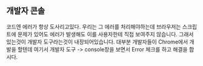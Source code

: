 ## 개발자 콘솔

코드엔 에러가 항상 도사리고있다. 우리는 그 에러를 처리해야하는데
브라우저는 스크립트에 문제가 있어도 에러가 발생해도 이를 사용자한테 직접 보여주지 않습니다.
그래서 있는것이 개발자 도구라는것이 내장되어있습니다.
대부분 개발자들이 Chrome에서 개발을 할텐데 여기서 개발자 도구 -> console창을 보면서 Error 체크를 하고 해결을 합시다.
